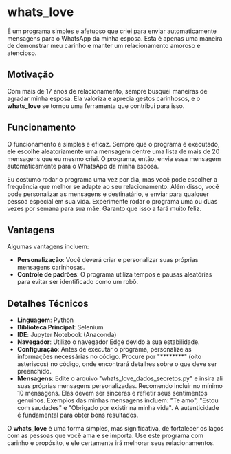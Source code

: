 # whats_love

É um programa simples e afetuoso que criei para enviar automaticamente mensagens para o WhatsApp da minha esposa. Esta é apenas uma maneira de demonstrar meu carinho e manter um relacionamento amoroso e atencioso.

## Motivação

Com mais de 17 anos de relacionamento, sempre busquei maneiras de agradar minha esposa. Ela valoriza e aprecia gestos carinhosos, e o **whats_love** se tornou uma ferramenta que contribui para isso.

## Funcionamento

O funcionamento é simples e eficaz. Sempre que o programa é executado, ele escolhe aleatoriamente uma mensagem dentre uma lista de mais de 20 mensagens que eu mesmo criei. O programa, então, envia essa mensagem automaticamente para o WhatsApp da minha esposa.

Eu costumo rodar o programa uma vez por dia, mas você pode escolher a frequência que melhor se adapte ao seu relacionamento. Além disso, você pode personalizar as mensagens e destinatário, e enviar para qualquer pessoa especial em sua vida. Experimente rodar o programa uma ou duas vezes por semana para sua mãe. Garanto que isso a fará muito feliz.

## Vantagens

Algumas vantagens incluem:

- **Personalização**: Você deverá criar e personalizar suas próprias mensagens carinhosas.
- **Controle de padrões**: O programa utiliza tempos e pausas aleatórias para evitar ser identificado como um robô.

## Detalhes Técnicos

- **Linguagem**: Python
- **Biblioteca Principal**: Selenium
- **IDE**: Jupyter Notebook (Anaconda)
- **Navegador**: Utilizo o navegador Edge devido à sua estabilidade.
- **Configuração**: Antes de executar o programa, personalize as informações necessárias no código. Procure por "********" (oito asteriscos) no código, onde encontrará detalhes sobre o que deve ser preenchido.
- **Mensagens**: Edite o arquivo "whats_love_dados_secretos.py" e insira ali suas próprias mensagens personalizadas. Recomendo incluir no mínimo 10 mensagens. Elas devem ser sinceras e refletir seus sentimentos genuínos. Exemplos das minhas mensagens incluem: "Te amo", "Estou com saudades" e "Obrigado por existir na minha vida". A autenticidade é fundamental para obter bons resultados.

O **whats_love** é uma forma simples, mas significativa, de fortalecer os laços com as pessoas que você ama e se importa. Use este programa com carinho e propósito, e ele certamente irá melhorar seus relacionamentos.

